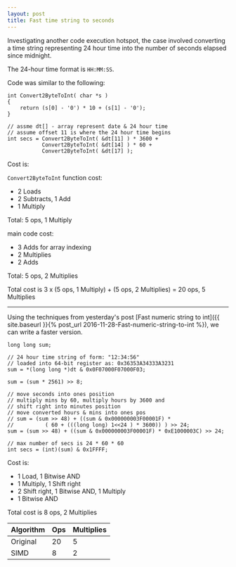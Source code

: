 ```yaml
---
layout: post
title: Fast time string to seconds
---
```


Investigating another code execution hotspot, the case involved converting a time string representing 24 hour time into the number of seconds elapsed since midnight.

The 24-hour time format is `HH:MM:SS`.

Code was similar to the following:

```
int Convert2ByteToInt( char *s )
{
    return (s[0] - '0') * 10 + (s[1] - '0');
}

// assme dt[] - array represent date & 24 hour time
// assume offset 11 is where the 24 hour time begins
int secs = Convert2ByteToInt( &dt[11] ) * 3600 + 
           Convert2ByteToInt( &dt[14] ) * 60 + 
           Convert2ByteToInt( &dt[17] );
```

Cost is:

`Convert2ByteToInt` function cost:

- 2 Loads
- 2 Subtracts, 1 Add
- 1 Multiply

Total: 5 ops, 1 Multiply

main code cost:

- 3 Adds for array indexing
- 2 Multiplies
- 2 Adds
 
Total: 5 ops, 2 Multiplies
 
Total cost is 3 x (5 ops, 1 Multiply) + (5 ops, 2 Multiplies) = 20 ops, 5 Multiplies

----

Using the techniques from yesterday's post [Fast numeric string to int]({{ site.baseurl }}{% post_url 2016-11-28-Fast-numeric-string-to-int %}), we can write a faster version.

```
long long sum;

// 24 hour time string of form: "12:34:56"
// loaded into 64-bit register as: 0x36353A34333A3231
sum = *(long long *)dt & 0x0F07000F07000F03;

sum = (sum * 2561) >> 8;

// move seconds into ones position
// multiply mins by 60, multiply hours by 3600 and
// shift right into minutes position
// move converted hours & mins into ones pos
// sum = (sum >> 48) + ((sum & 0x000000003F00001F) * 
//          ( 60 + (((long long) 1<<24 ) * 3600)) ) >> 24;
sum = (sum >> 48) + ((sum & 0x000000003F00001F) * 0xE1000003C) >> 24;

// max number of secs is 24 * 60 * 60
int secs = (int)(sum) & 0x1FFFF;
```

Cost is:

- 1 Load, 1 Bitwise AND
- 1 Multiply, 1 Shift right
- 2 Shift right, 1 Bitwise AND, 1 Multiply
- 1 Bitwise AND

Total cost is 8 ops, 2 Multiplies

Algorithm     | Ops | Multiplies
--------------|-----|-----------
Original      | 20  |    5
SIMD          |  8  |    2

